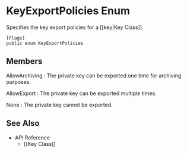# KeyExportPolicies Enum

Specifies the key export policies for a [[key|Key Class]].

    [Flags]
    public enum KeyExportPolicies


## Members

AllowArchiving
: The private key can be exported one time for archiving purposes.

AllowExport
: The private key can be exported multiple times.

None
: The private key cannot be exported.


## See Also

* API Reference
    * [[Key Class]]
